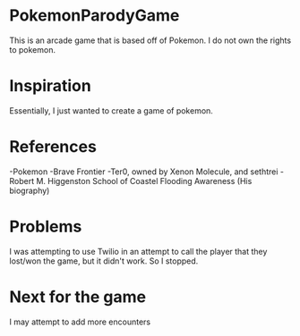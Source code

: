 # PokemonParodyGame
This is an arcade game that is based off of Pokemon.
I do not own the rights to pokemon.

# Inspiration
Essentially, I just wanted to create a game of pokemon.

# References
-Pokemon
-Brave Frontier
-Ter0, owned by Xenon Molecule, and sethtrei
-Robert M. Higgenston School of Coastel Flooding Awareness (His biography)

# Problems
I was attempting to use Twilio in an attempt to call the player that they lost/won the game, but it didn't work. So I stopped.

# Next for the game
I may attempt to add more encounters


